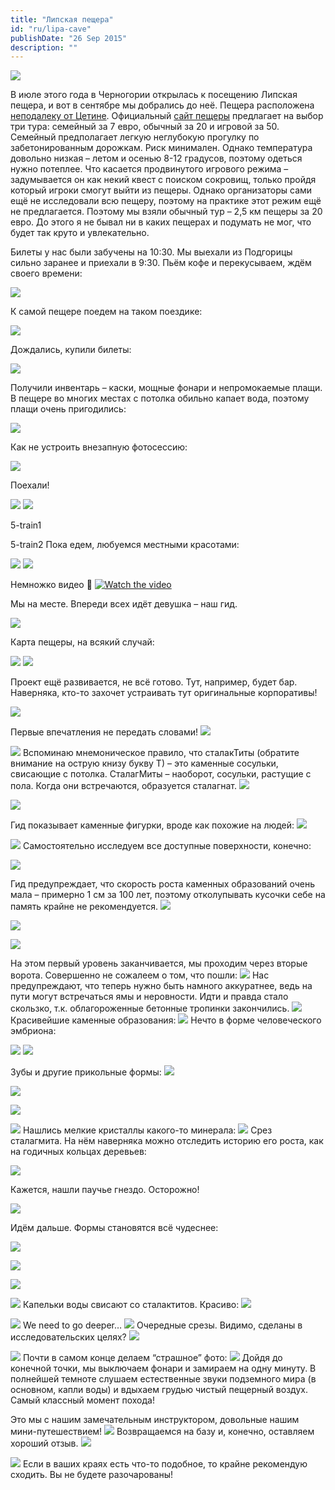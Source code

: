 ```yaml
---
title: "Липская пещера"
id: "ru/lipa-cave"
publishDate: "26 Sep 2015"
description: ""
---
```


![](/assets/blog/lipa-cave/20150926110027.jpg)

В июле этого года в Черногории открылась к посещению Липская пещера, и вот в сентябре мы добрались до неё. Пещера расположена [неподалеку от Цетине](https://www.google.com/maps/place/42%C2%B022'26.0%22N+18%C2%B057'14.1%22E/@42.373877,18.953905,219m/data=!3m2!1e3!4b1!4m2!3m1!1s0x0:0x0?hl=ru-RU). Официальный [сайт пещеры](https://lipa-cave.me/) предлагает на выбор три тура: семейный за 7 евро, обычный за 20 и игровой за 50. Семейный предполагает легкую неглубокую прогулку по забетонированным дорожкам. Риск минимален. Однако температура довольно низкая – летом и осенью 8-12 градусов, поэтому одеться нужно потеплее. Что касается продвинутого игрового режима – задумывается он как некий квест с поиском сокровищ, только пройдя который игроки смогут выйти из пещеры. Однако организаторы сами ещё не исследовали всю пещеру, поэтому на практике этот режим ещё не предлагается. Поэтому мы взяли обычный тур – 2,5 км пещеры за 20 евро. До этого я не бывал ни в каких пещерах и подумать не мог, что будет так круто и увлекательно.

Билеты у нас были забучены на 10:30. Мы выехали из Подгорицы сильно заранее и приехали в 9:30. Пьём кофе и перекусываем, ждём своего времени:

![](/assets/blog/lipa-cave/1-wait.jpg)

К самой пещере поедем на таком поездике:

![](/assets/blog/lipa-cave/2-train.jpg)

Дождались, купили билеты:

![](/assets/blog/lipa-cave/0-tickets.jpg)

Получили инвентарь – каски, мощные фонари и непромокаемые плащи. В пещере во многих местах с потолка обильно капает вода, поэтому плащи очень пригодились:

![](/assets/blog/lipa-cave/3-equipment.jpg)

Как не устроить внезапную фотосессию:

![](/assets/blog/lipa-cave/4-beauty.jpg)

Поехали!

![](/assets/blog/lipa-cave/5-train1.jpg)
![](/assets/blog/lipa-cave/5-train2.jpg)

5-train1

5-train2
Пока едем, любуемся местными красотами:

![](/assets/blog/lipa-cave/5-train3.jpg)
![](/assets/blog/lipa-cave/5-train4.jpg)

Немножко видео 🙂
[![Watch the video](https://img.youtube.com/vi/X5MRJ-iYxbQ/maxresdefault.jpg)](https://youtu.be/X5MRJ-iYxbQ)

Мы на месте. Впереди всех идёт девушка – наш гид.

![](/assets/blog/lipa-cave/5-train5.jpg)

Карта пещеры, на всякий случай:

![](/assets/blog/lipa-cave/6-map.jpg)
![](/assets/blog/lipa-cave/7-entrance.jpg)

Проект ещё развивается, не всё готово. Тут, например, будет бар. Наверняка, кто-то захочет устраивать тут оригинальные корпоративы!

![](/assets/blog/lipa-cave/8-bar.jpg)

Первые впечатления не передать словами!
![](/assets/blog/lipa-cave/20150926105510.jpg)

![](/assets/blog/lipa-cave/20150926105549.jpg)
Вспоминаю мнемоническое правило, что сталакТиты (обратите внимание на острую книзу букву Т) – это каменные сосульки, свисающие с потолка. СталагМиты – наоборот, сосульки, растущие с пола. Когда они встречаются, образуется сталагнат.
![](/assets/blog/lipa-cave/20150926105950.jpg)

![](/assets/blog/lipa-cave/20150926110006.jpg)

Гид показывает каменные фигурки, вроде как похожие на людей:
![](/assets/blog/lipa-cave/20150926110059.jpg)

![](/assets/blog/lipa-cave/20150926110222.jpg)
Самостоятельно исследуем все доступные поверхности, конечно:

![](/assets/blog/lipa-cave/20150926110323_1.jpg)

Гид предупреждает, что скорость роста каменных образований очень мала – примерно 1 см за 100 лет, поэтому отколупывать кусочки себе на память крайне не рекомендуется.
![](/assets/blog/lipa-cave/20150926110805.jpg)

![](/assets/blog/lipa-cave/20150926111026.jpg)

![](/assets/blog/lipa-cave/20150926111057_1.jpg)

На этом первый уровень заканчивается, мы проходим через вторые ворота. Совершенно не сожалеем о том, что пошли:
![](/assets/blog/lipa-cave/20150926111438.jpg)
Нас предупреждают, что теперь нужно быть намного аккуратнее, ведь на пути могут встречаться ямы и неровности. Идти и правда стало скользко, т.к. облагороженные бетонные тропинки закончились.
![](/assets/blog/lipa-cave/20150926111500.jpg)
Красивейшие каменные образования:
![](/assets/blog/lipa-cave/20150926111642.jpg)
Нечто в форме человеческого эмбриона:

![](/assets/blog/lipa-cave/20150926112136_1.jpg)
![](/assets/blog/lipa-cave/20150926112257_1.jpg)

Зубы и другие прикольные формы:
![](/assets/blog/lipa-cave/20150926112947_1.jpg)

![](/assets/blog/lipa-cave/20150926113100.jpg)

![](/assets/blog/lipa-cave/20150926113241.jpg)

![](/assets/blog/lipa-cave/20150926113536.jpg)
Нашлись мелкие кристаллы какого-то минерала:
![](/assets/blog/lipa-cave/20150926113709.jpg)
Срез сталагмита. На нём наверняка можно отследить историю его роста, как на годичных кольцах деревьев:

![](/assets/blog/lipa-cave/20150926114439_1.jpg)

Кажется, нашли паучье гнездо. Осторожно!

![](/assets/blog/lipa-cave/20150926114904.jpg)

Идём дальше. Формы становятся всё чудеснее:

![](/assets/blog/lipa-cave/20150926115104_1.jpg)

![](/assets/blog/lipa-cave/20150926115435.jpg)

![](/assets/blog/lipa-cave/20150926115608.jpg)

![](/assets/blog/lipa-cave/20150926115930.jpg)
Капельки воды свисают со сталактитов. Красиво:
![](/assets/blog/lipa-cave/20150926120028.jpg)

![](/assets/blog/lipa-cave/20150926120111.jpg)
We need to go deeper…
![](/assets/blog/lipa-cave/20150926120447.jpg)
Очередные срезы. Видимо, сделаны в исследовательских целях?
![](/assets/blog/lipa-cave/20150926120459.jpg)

![](/assets/blog/lipa-cave/20150926120608.jpg)
Почти в самом конце делаем “страшное” фото:
![](/assets/blog/lipa-cave/20150926120912.jpg)
Дойдя до конечной точки, мы выключаем фонари и замираем на одну минуту. В полнейшей темноте слушаем естественные звуки подземного мира (в основном, капли воды) и вдыхаем грудью чистый пещерный воздух. Самый классный момент похода!

Это мы с нашим замечательным инструктором, довольные нашим мини-путешествием!
![](/assets/blog/lipa-cave/20150926121438.jpg)
Возвращаемся на базу и, конечно, оставляем хороший отзыв.
![](/assets/blog/lipa-cave/20150926122233.jpg)

![](/assets/blog/lipa-cave/20150926122514.jpg)
Если в ваших краях есть что-то подобное, то крайне рекомендую сходить. Вы не будете разочарованы!
